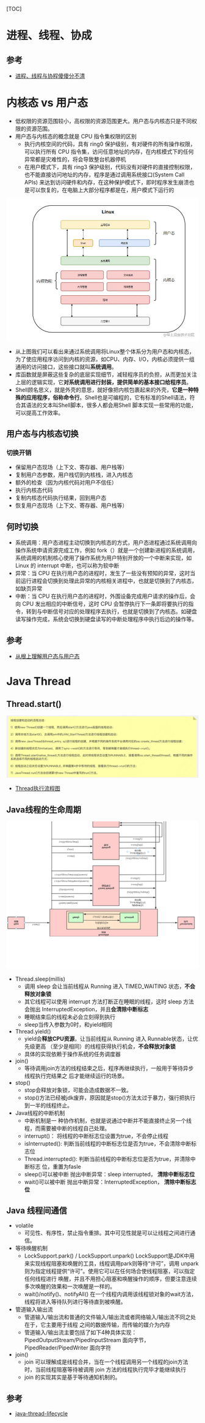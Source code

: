[TOC]

# 进程、线程、协成

## 参考

- [进程、线程与协程傻傻分不清](https://mp.weixin.qq.com/s/jhOSjVyRA6rNKqVT2pKMIQ)

# 内核态 vs 用户态

- 低权限的资源范围较小，高权限的资源范围更大。用户态与内核态只是不同权限的资源范围。
- 用户态与内核态的概念就是 CPU 指令集权限的区别
    - 执行内核空间的代码，具有 ring0 保护级别，有对硬件的所有操作权限，可以执行所有 CPU 指令集，访问任意地址的内存，在内核模式下的任何异常都是灾难性的，将会导致整台机器停机
    - 在用户模式下，具有 ring3 保护级别，代码没有对硬件的直接控制权限，也不能直接访问地址的内存，程序是通过调用系统接口(System Call APIs)
      来达到访问硬件和内存，在这种保护模式下，即时程序发生崩溃也是可以恢复的，在电脑上大部分程序都是在，用户模式下运行的

![img.png](./../../resources/image/concurrency/内核态&用户态.png)

- 从上图我们可以看出来通过系统调用将Linux整个体系分为用户态和内核态，为了使应用程序访问到内核的资源，如CPU、内存、I/O，内核必须提供一组通用的访问接口，这些接口就叫**系统调用**。
- 库函数就是屏蔽这些复杂的底层实现细节，减轻程序员的负担，从而更加关注上层的逻辑实现，它**对系统调用进行封装，提供简单的基本接口给程序员**。
- Shell顾名思义，就是外壳的意思，就好像把内核包裹起来的外壳，**它是一种特殊的应用程序，俗称命令行**。Shell也是可编程的，它有标准的Shell语法，符合其语法的文本叫Shell脚本，很多人都会用Shell
  脚本实现一些常用的功能，可以提高工作效率。

## 用户态与内核态切换

### 切换开销

- 保留用户态现场（上下文、寄存器、用户栈等）
- 复制用户态参数，用户栈切到内核栈，进入内核态
- 额外的检查（因为内核代码对用户不信任）
- 执行内核态代码
- 复制内核态代码执行结果，回到用户态
- 恢复用户态现场（上下文、寄存器、用户栈等）

## 何时切换

- 系统调用：用户态进程主动切换到内核态的方式，用户态进程通过系统调用向操作系统申请资源完成工作，例如 fork（）就是一个创建新进程的系统调用，系统调用的机制核心使用了操作系统为用户特别开放的一个中断来实现，如Linux 的
  interrupt 中断，也可以称为软中断
- 异常：当 CPU 在执行用户态的进程时，发生了一些没有预知的异常，这时当前运行进程会切换到处理此异常的内核相关进程中，也就是切换到了内核态，如缺页异常
- 中断：当 CPU 在执行用户态的进程时，外围设备完成用户请求的操作后，会向 CPU 发出相应的中断信号，这时 CPU
  会暂停执行下一条即将要执行的指令，转到与中断信号对应的处理程序去执行，也就是切换到了内核态。如硬盘读写操作完成，系统会切换到硬盘读写的中断处理程序中执行后边的操作等。

## 参考

- [从根上理解用户态与用户态](https://juejin.cn/post/6923863670132850701)

# Java Thread

## Thread.start()

![img.png](./../../resources/image/concurrency/线程创建与启动流程.png)

- [Thread执行流程图](https://www.processon.com/view/link/5f02ed9e6376891e81fec8d5)

## Java线程的生命周期

![img.png](./../../resources/image/concurrency/JavaThreadLiftCycle.png)

- Thread.sleep(millis)
    - 调用 sleep 会让当前线程从 Running 进入 TIMED_WAITING 状态，**不会释放对象锁**
    - 其它线程可以使用 interrupt 方法打断正在睡眠的线程，这时 sleep 方法会抛出 InterruptedException，并且**会清除中断标志**
    - 睡眠结束后的线程未必会立刻得到执行
    - sleep当传入参数为0时，和yield相同
- Thread.yield()
    - yield会**释放CPU资源**，让当前线程从 Running 进入 Runnable状态，让优先级更高 （至少是相同）的线程获得执行机会，**不会释放对象锁**
    - 具体的实现依赖于操作系统的任务调度器
- join()
    - 等待调用join方法的线程结束之后，程序再继续执行，一般用于等待异步线程执行完结果之 后才能继续运行的场景。
- stop()
    - stop会释放对象锁，可能会造成数据不一致。
    - stop()方法已经被jdk废弃，原因就是stop()方法太过于暴力，强行把执行到一半的线程终止。
- Java线程的中断机制
    - 中断机制是一 种协作机制，也就是说通过中断并不能直接终止另一个线程，而需要被中断的线程自己处理。
    - interrupt()： 将线程的中断标志位设置为true，不会停止线程
    - isInterrupted(): 判断当前线程的中断标志位是否为true，不会清除中断标志位
    - Thread.interrupted(): 判断当前线程的中断标志位是否为true，并清除中断标志 位，重置为fasle
    - sleep()可以被中断 抛出中断异常：sleep interrupted， **清除中断标志位**
    - wait()可以被中断 抛出中断异常：InterruptedException， **清除中断标志位**

## Java 线程间通信

- volatile
    - 可见性、有序性，禁止指令重排。其中可见性就是可以让线程之间进行通信。
- 等待唤醒机制
    - LockSupport.park() / LockSupport.unpark() LockSupport是JDK中用来实现线程阻塞和唤醒的工具，线程调用park则等待“许可”，调用
      unpark则为指定线程提供“许可”。使用它可以在任何场合使线程阻塞，可以指定任何线程进行 唤醒，并且不用担心阻塞和唤醒操作的顺序，但要注意连续多次唤醒的效果和一次唤醒是一样的。
    - wait()/notify()、notifyAll() 在一个线程内调用该线程锁对象的wait方法，线程将进入等待队列进行等待直到被唤醒。
- 管道输入输出流
    - 管道输入/输出流和普通的文件输入/输出流或者网络输入/输出流不同之处在于，它主要用于线程 之间的数据传输，而传输的媒介为内存
    - 管道输入/输出流主要包括了如下4种具体实现： PipedOutputStream/PipedInputStream 面向字节，PipedReader/PipedWriter 面向字符
- join()
    - join 可以理解成是线程合并，当在一个线程调用另一个线程的join方法时，当前线程阻塞等待被调用 join 方法的线程执行完毕才能继续执行
    - join 的实现其实是基于等待通知机制的。

## 参考

- [java-thread-lifecycle](https://www.baeldung.com/java-thread-lifecycle)